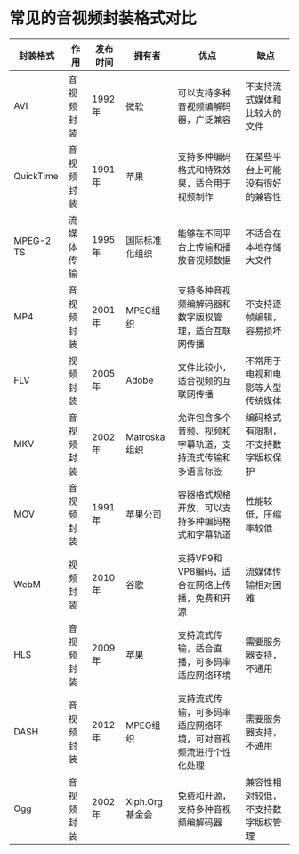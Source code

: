 # 常见的音视频封装格式对比

| 封装格式 | 作用         | 发布时间 | 拥有者 | 优点 | 缺点  |
 |------------| --- | --- | --- | --- | ---  |
 | AVI | 音视频封装      | 1992年 | 微软 | 可以支持多种音视频编解码器，广泛兼容 | 不支持流式媒体和比较大的文件  |
 |    QuickTime | 音视频封装      | 1991年 | 苹果 | 支持多种编码格式和特殊效果，适合用于视频制作 | 在某些平台上可能没有很好的兼容性  |
 | MPEG-2 TS | 流媒体传输      | 1995年 | 国际标准化组织 |  能够在不同平台上传输和播放音视频数据 | 不适合在本地存储大文件  |
 | MP4 | 音视频封装      | 2001年 | MPEG组织 | 支持多种音视频编解码器和数字版权管理，适合互联网传播 | 不支持逐帧编辑，容易损坏  |
 | FLV | 视频封装       | 2005年 | Adobe | 文件比较小，适合视频的互联网传播 | 不常用于电视和电影等大型传统媒体  |
| MKV | 音视频封装 | 2002年 | Matroska组织 | 允许包含多个音频、视频和字幕轨道，支持流式传输和多语言标签 | 编码格式有限制，不支持数字版权保护 |
| MOV | 音视频封装 | 1991年 |     苹果公司 | 容器格式规格开放，可以支持多种编码格式和字幕轨道 | 性能较低，压缩率较低 |
 | WebM | 视频封装       | 2010年 | 谷歌 | 支持VP9和VP8编码，适合在网络上传播，免费和开源 | 流媒体传输相对困难  |
 | HLS |  音视频封装 | 2009年       | 苹果 | 支持流式传输，适合直播，可多码率适应网络环境 | 需要服务器支持，不通用  |
 | DASH | 音视频封装      | 2012年 | MPEG组织 |        支持流式传输，可多码率适应网络环境，可对音视频流进行个性化处理 | 需要服务器支持，不通用 |
 | Ogg | 音视频封装      | 2002年 | Xiph.Org基金会 | 免费和开源，支持多种音视频编解码器 |    兼容性相对较低，不支持数字版权管理 |